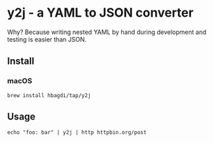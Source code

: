 # y2j - a YAML to JSON converter

Why?
Because writing nested YAML by hand during development and testing is
easier than JSON.

## Install

### macOS

```shell
brew install hbagdi/tap/y2j
```

## Usage

```shell
echo "foo: bar" | y2j | http httpbin.org/post
```

